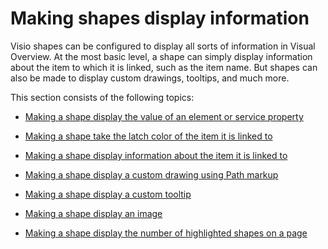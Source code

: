 # Making shapes display information

Visio shapes can be configured to display all sorts of information in Visual Overview. At the most basic level, a shape can simply display information about the item to which it is linked, such as the item name. But shapes can also be made to display custom drawings, tooltips, and much more.

This section consists of the following topics:

- [Making a shape display the value of an element or service property](Making_a_shape_display_the_value_of_an_element_or_service_property.md)

- [Making a shape take the latch color of the item it is linked to](Making_a_shape_take_the_latch_color_of_the_item_it_is_linked_to.md)

- [Making a shape display information about the item it is linked to](Making_a_shape_display_information_about_the_item_it_is_linked_to.md)

- [Making a shape display a custom drawing using Path markup](Making_a_shape_display_a_custom_drawing_using_Path_markup.md)

- [Making a shape display a custom tooltip](Making_a_shape_display_a_custom_tooltip.md)

- [Making a shape display an image](Making_a_shape_display_an_image.md)

- [Making a shape display the number of highlighted shapes on a page](Making_a_shape_display_the_number_of_highlighted_shapes_on_a_page.md)
